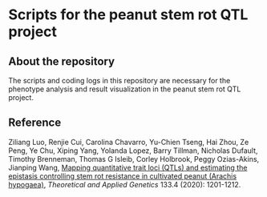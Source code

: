 # Scripts for the peanut stem rot QTL project

## About the repository
The scripts and coding logs in this repository are necessary for the phenotype analysis and result visualization in the peanut stem rot QTL project.

## Reference

Ziliang Luo, Renjie Cui, Carolina Chavarro, Yu-Chien Tseng, Hai Zhou, Ze Peng, Ye Chu, Xiping Yang, Yolanda Lopez, Barry Tillman, Nicholas Dufault, Timothy Brenneman, Thomas G Isleib, Corley Holbrook, Peggy Ozias-Akins, Jianping Wang, [Mapping quantitative trait loci (QTLs) and estimating the epistasis controlling stem rot resistance in cultivated peanut (Arachis hypogaea)](https://link.springer.com/article/10.1007/s00122-020-03542-y), <i>Theoretical and Applied Genetics</i> 133.4 (2020): 1201-1212.
